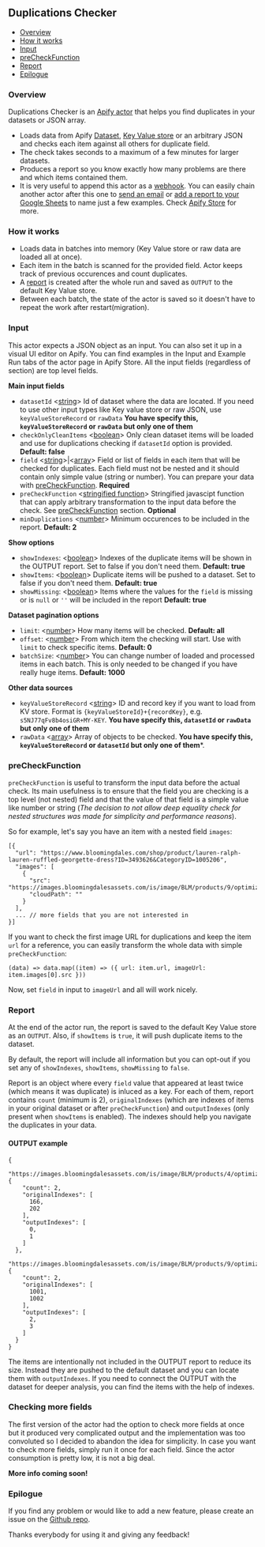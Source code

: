 ## Duplications Checker

- [Overview](#overview)
- [How it works](#how-it-works)
- [Input](#input)
- [preCheckFunction](#preCheckFunction)
- [Report](#report)
- [Epilogue](#epilogue)

<!-- - [Usage](#usage) -->

### Overview
Duplications Checker is an [Apify actor](https://apify.com/actors) that helps you find duplicates in your datasets or JSON array.

- Loads data from Apify [Dataset](https://apify.com/docs/storage#dataset), [Key Value store](https://apify.com/docs/storage#key-value-store) or an arbitrary JSON and checks each item against all others for duplicate field.
- The check takes seconds to a maximum of a few minutes for larger datasets.
- Produces a report so you know exactly how many problems are there and which items contained them.
- It is very useful to append this actor as a [webhook](https://apify.com/docs/webhooks). You can easily chain another actor after this one to [send an email](https://apify.com/apify/send-mail) or [add a report to your Google Sheets](https://apify.com/lukaskrivka/google-sheets) to name just a few examples. Check [Apify Store](https://apify.com/store) for more.

### How it works

- Loads data in batches into memory (Key Value store or raw data are loaded all at once).
- Each item in the batch is scanned for the provided field. Actor keeps track of previous occurences and count duplicates.
- A [report](#reports) is created after the whole run and saved as `OUTPUT` to the default Key Value store.
- Between each batch, the state of the actor is saved so it doesn't have to repeat the work after restart(migration).

<!--
### Usage
- For smaller datasets you can use 128 MB memory but if it fails with an 137 error code (out of memory), you will need to increase it. Add more memory for increased speed. Maximum effective memory is usually about 4 GB since the checker can use just one CPU core.
- If the report would be too big to be saved or opened, just run a few smaller runs of this actor using `limit` and `offset` parameters.

#### Compute units (CU) consumption examples (complex check & large items)
- 10,000 items - 0.005 CU (few seconds)
- 100,000 items - 0.05 (one minute, computation is instant but loading items take time)
- 1,000,000 items - 2 CU (requires up to 16 GB memory to hold data, better to split into smaller runs - this may get fixed in future version)
-->

### Input
This actor expects a JSON object as an input. You can also set it up in a visual UI editor on Apify. You can find examples in the Input and Example Run tabs of the actor page in Apify Store. All the input fields (regardless of section) are top level fields.

**Main input fields**

- `datasetId` <[string](https://developer.mozilla.org/en-US/docs/Web/JavaScript/Data_structures#String_type)> Id of dataset where the data are located. If you need to use other input types like Key value store or raw JSON, use `keyValueStoreRecord` or `rawData` **You have specify this, `keyValueStoreRecord` or `rawData` but only one of them**
- `checkOnlyCleanItems` <[boolean](https://developer.mozilla.org/en-US/docs/Web/JavaScript/Data_structures#Number_type)> Only clean dataset items will be loaded and use for duplications checking if `datasetId` option is provided. **Default: false**
- `field` <[string](https://developer.mozilla.org/en-US/docs/Web/JavaScript/Data_structures#String_type)>|<[array](https://developer.mozilla.org/en-US/docs/Web/JavaScript/Reference/Global_Objects/Array)> Field or list of fields in each item that will be checked for duplicates. Each field must not be nested and it should contain only simple value (string or number). You can prepare your data with [preCheckFunction](#preCheckFunction). **Required**
- `preCheckFunction` <[stringified function](https://developer.mozilla.org/en-US/docs/Web/JavaScript/Guide/Functions)> Stringified javascipt function that can apply arbitrary transformation to the input data before the check. See [preCheckFunction](#preCheckFunction) section. **Optional**
- `minDuplications` <[number](https://developer.mozilla.org/en-US/docs/Web/JavaScript/Data_structures#Number_type)> Minimum occurences to be included in the report. **Default: 2**

**Show options**

- `showIndexes`: <[boolean](https://developer.mozilla.org/en-US/docs/Web/JavaScript/Data_structures#Number_type)> Indexes of the duplicate items will be shown in the OUTPUT report. Set to false if you don't need them. **Default: true**
- `showItems`: <[boolean](https://developer.mozilla.org/en-US/docs/Web/JavaScript/Data_structures#Number_type)> Duplicate items will be pushed to a dataset. Set to false if you don't need them. **Default: true**
- `showMissing`: <[boolean](https://developer.mozilla.org/en-US/docs/Web/JavaScript/Data_structures#Number_type)> Items where the values for the `field` is missing or is `null` or `''` will be included in the report **Default: true**

**Dataset pagination options**

- `limit`: <[number](https://developer.mozilla.org/en-US/docs/Web/JavaScript/Data_structures#Number_type)> How many items will be checked. **Default: all**
- `offset`: <[number](https://developer.mozilla.org/en-US/docs/Web/JavaScript/Data_structures#Number_type)> From which item the checking will start. Use with `limit` to check specific items. **Default: 0**
- `batchSize`: <[number](https://developer.mozilla.org/en-US/docs/Web/JavaScript/Data_structures#Number_type)> You can change number of loaded and processed items in each batch. This is only needed to be changed if you have really huge items. **Default: 1000**

**Other data sources**

- `keyValueStoreRecord` <[string](https://developer.mozilla.org/en-US/docs/Web/JavaScript/Data_structures#String_type)> ID and record key if you want to load from KV store. Format is `{keyValueStoreId}+{recordKey}`, e.g. `s5NJ77qFv8b4osiGR+MY-KEY`. **You have specify this, `datasetId` or `rawData` but only one of them**
- `rawData` <[array](https://developer.mozilla.org/en-US/docs/Web/JavaScript/Reference/Global_Objects/Array)> Array of objects to be checked. **You have specify this, `keyValueStoreRecord` or `datasetId` but only one of them***.

### preCheckFunction
`preCheckFunction` is useful to transform the input data before the actual check. Its main usefulness is to ensure that the field you are checking is a top level (not nested) field and that the value of that field is a simple value like number or string (*The decision to not allow deep equality check for nested structures was made for simplicity and performance reasons*).

So for example, let's say you have an item with a nested field `images`:
```
[{
  "url": "https://www.bloomingdales.com/shop/product/lauren-ralph-lauren-ruffled-georgette-dress?ID=3493626&CategoryID=1005206",
  "images": [
    {
      "src": "https://images.bloomingdalesassets.com/is/image/BLM/products/9/optimized/10317399_fpx.tif",
      "cloudPath": ""
    }
  ],
  ... // more fields that you are not interested in
}]
```

If you want to check the first image URL for duplications and keep the item `url` for a reference, you can easily transform the whole data with simple `preCheckFunction`:
```
(data) => data.map((item) => ({ url: item.url, imageUrl: item.images[0].src }))
```

Now, set `field` in input to `imageUrl` and all will work nicely.

### Report
At the end of the actor run, the report is saved to the default Key Value store as an `OUTPUT`. Also, if `showItems` is `true`, it will push duplicate items to the dataset.

By default, the report will include all information but you can opt-out if you set any of `showIndexes`, `showItems`, `showMissing` to `false`.

Report is an object where every `field` value that appeared at least twice (which means it was duplicate) is inluced as a key. For each of them, report contains `count` (minimum is 2), `originalIndexes` (which are indexes of items in your original dataset or after `preCheckFunction`) and `outputIndexes` (only present when `showItems` is enabled). The indexes should help you navigate the duplicates in your data.

#### OUTPUT example
```
{
  "https://images.bloomingdalesassets.com/is/image/BLM/products/4/optimized/9153524_fpx.tif": {
    "count": 2,
    "originalIndexes": [
      166,
      202
    ],
    "outputIndexes": [
      0,
      1
    ]
  },
  "https://images.bloomingdalesassets.com/is/image/BLM/products/9/optimized/9832349_fpx.tif": {
    "count": 2,
    "originalIndexes": [
      1001,
      1002
    ],
    "outputIndexes": [
      2,
      3
    ]
  }
}
```

The items are intentionally not included in the OUTPUT report to reduce its size. Instead they are pushed to the default dataset and you can locate them with `outputIndexes`. If you need to connect the OUTPUT with the dataset for deeper analysis, you can find the items with the help of indexes.

### Checking more fields
The first version of the actor had the option to check more fields at once but it produced very complicated output and the implementation was too convoluted so I decided to abandon the idea for simplicity. In case you want to check more fields, simply run it once for each field. Since the actor consumption is pretty low, it is not a big deal.

**More info coming soon!**

### Epilogue
If you find any problem or would like to add a new feature, please create an issue on the [Github repo](https://github.com/metalwarrior665/duplications-checker).

Thanks everybody for using it and giving any feedback!
